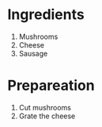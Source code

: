 # Ingredients

1.  Mushrooms
2.  Cheese
3.  Sausage

# Prepareation

1.  Cut mushrooms
2.  Grate the cheese
